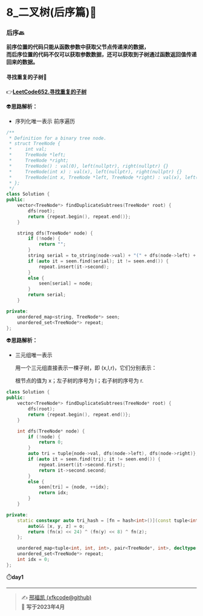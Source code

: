 # 8_二叉树(后序篇):ticket: 

### 后序:back: 

**前序位置的代码只能从函数参数中获取父节点传递来的数据，**  
**而后序位置的代码不仅可以获取参数数据，还可以获取到子树通过函数返回值传递回来的数据。**

#### 寻找重复的子树:cactus: 

:point_right:[**LeetCode652.寻找重复的子树**](https://leetcode.cn/problems/find-duplicate-subtrees/)   

:alien:**思路解析：** 

- 序列化唯一表示
  前序遍历

```C++
/**
 * Definition for a binary tree node.
 * struct TreeNode {
 *     int val;
 *     TreeNode *left;
 *     TreeNode *right;
 *     TreeNode() : val(0), left(nullptr), right(nullptr) {}
 *     TreeNode(int x) : val(x), left(nullptr), right(nullptr) {}
 *     TreeNode(int x, TreeNode *left, TreeNode *right) : val(x), left(left), right(right) {}
 * };
 */
class Solution {
public:
    vector<TreeNode*> findDuplicateSubtrees(TreeNode* root) {
        dfs(root);
        return {repeat.begin(), repeat.end()};
    }

    string dfs(TreeNode* node) {
        if (!node) {
            return "";
        }
        string serial = to_string(node->val) + "(" + dfs(node->left) + ")(" + dfs(node->right) + ")";
        if (auto it = seen.find(serial); it != seen.end()) {
            repeat.insert(it->second);
        }
        else {
            seen[serial] = node;
        }
        return serial;
    }

private:
    unordered_map<string, TreeNode*> seen;
    unordered_set<TreeNode*> repeat;
};
```

:alien:**思路解析：** 

- 三元组唯一表示

  用一个三元组直接表示一棵子树，即 (x,l,r)，它们分别表示：

  根节点的值为 x；左子树的序号为 l；右子树的序号为 r.


```C++
class Solution {
public:
    vector<TreeNode*> findDuplicateSubtrees(TreeNode* root) {
        dfs(root);
        return {repeat.begin(), repeat.end()};
    }

    int dfs(TreeNode* node) {
        if (!node) {
            return 0;
        }
        auto tri = tuple{node->val, dfs(node->left), dfs(node->right)};
        if (auto it = seen.find(tri); it != seen.end()) {
            repeat.insert(it->second.first);
            return it->second.second;
        }
        else {
            seen[tri] = {node, ++idx};
            return idx;
        }
    }

private:
    static constexpr auto tri_hash = [fn = hash<int>()](const tuple<int, int, int>& o) -> size_t {
        auto&& [x, y, z] = o;
        return (fn(x) << 24) ^ (fn(y) << 8) ^ fn(z);
    };

    unordered_map<tuple<int, int, int>, pair<TreeNode*, int>, decltype(tri_hash)> seen{0, tri_hash};
    unordered_set<TreeNode*> repeat;
    int idx = 0;
};
```

:stopwatch:**day1** 

---
> ✍️ [邢福凯 (xfkcode@github)](https://github.com/xfkcode)  
> 📅 **写于2023年4月** 
